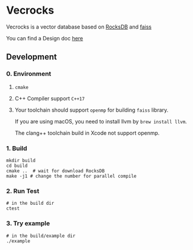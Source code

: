 # Vecrocks

Vecrocks is a vector database based on [RocksDB](https://github.com/facebook/rocksdb)
and [faiss](https://github.com/facebookresearch/faiss)

You can find a Design doc [here](docs/design.md)

## Development

### 0. Environment

1. `cmake`
2. C++ Compiler support `C++17`
3. Your toolchain should support `openmp` for building `faiss` library.

   If you are using macOS, you need to install llvm by `brew install llvm`.

   The clang++ toolchain build in Xcode not support openmp.

### 1. Build

```shell
mkdir build
cd build
cmake ..  # wait for download RocksDB
make -j1 # change the number for parallel compile
```

### 2. Run Test

```shell
# in the build dir
ctest
```

### 3. Try example

```shell
# in the build/example dir
./example
```